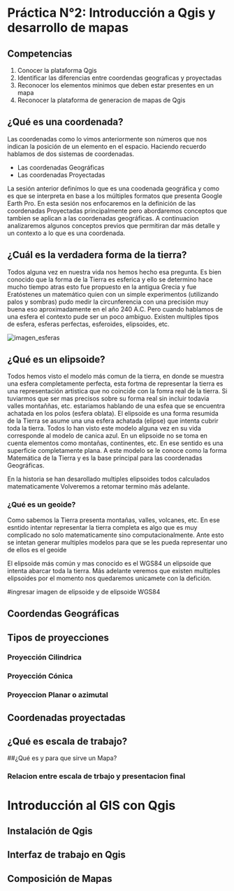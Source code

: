 # Práctica N°2: Introducción a Qgis y desarrollo de mapas

## Competencias

1. Conocer la plataforma Qgis
2. Identificar las diferencias entre coordendas geograficas y proyectadas
3. Reconocer los elementos minimos que deben estar presentes en un mapa
4. Reconocer la plataforma de generacion de mapas de Qgis

## ¿Qué es una coordenada?

Las coordenadas como lo vimos anteriormente son números que nos indican la posición de un elemento en el espacio. Haciendo recuerdo hablamos de dos sistemas de coordenadas. 

+ Las coordenadas Geográficas
+ Las coordenadas Proyectadas

La sesión anterior definímos lo que es una coodenada geográfica y como es que se interpreta en base a los múltiples formatos que presenta Google Earth Pro. En esta sesión nos enfocaremos en la definición de las coordenadas Proyectadas principalmente pero abordaremos conceptos que tambien se aplican a las coordenadas geográficas. A continuacion analizaremos algunos conceptos previos que permitiran dar más detalle y un contexto a lo que es una coordenada. 

## ¿Cuál es la verdadera forma de la tierra?

Todos alguna vez en nuestra vida nos hemos hecho esa pregunta. Es bien conocido que la forma de la Tierra es esferica y ello se determino hace mucho tiempo atras esto fue propuesto en la antigua Grecia y fue Eratóstenes un matemático quien con un simple experimentos (utilizando palos y sombras) pudo medir la circunferencia con una precisión muy buena eso aproximadamente en el año 240 A.C. Pero cuando hablamos de una esfera el contexto pude ser un poco ambiguo. 
Existen multiples tipos de esfera, esferas perfectas, esferoides, elipsoides, etc.

![imagen_esferas](https://github.com/RealGuyab/GIS2025/blob/main/Pr%C3%A1cticas/Practica_2/imagenes/esferas.png)

## ¿Qué es un elipsoide?

Todos hemos visto el modelo más comun de la tierra, en donde se muestra una esfera completamente perfecta, esta fortma de representar la tierra es una representación artistica que no coincide con la fomra real de la tierra. Si tuviarmos que ser mas precisos sobre su forma real sin incluir todavia valles montaññas, etc. estariamos hablando de una esfea que se encuentra achatada en los polos (esfera oblata). El elipsoide es una forma resumida de la Tierra se asume una una esfera achatada (elipse) que intenta cubrir toda la tierra. Todos lo han visto este modelo alguna vez en su vida corresponde al modelo de canica azul. En un elipsoide no se toma en cuenta elementos como montañas, continentes, etc. En ese sentido es una superficie completamente plana. A este modelo se le conoce como la forma Matemática de la Tierra y es la base principal para las coordenadas Geográficas.

En la historia se han desarollado multiples elipsoides todos calculados matematicamente Volveremos a retomar termino más adelante. 





### ¿Qué es un geoide?

Como sabemos la Tierra presenta montañas, valles, volcanes, etc. En ese esntido intentar representar la tierra completa es algo que es muy complicado no solo matematicamente sino computacionalmente. Ante esto se intetan generar multiples modelos para que se les pueda representar uno de ellos es el geoide



El elipsoide más común y mas conocido es el WGS84 un elipsoide que intenta abarcar toda la tierra. Más adelante veremos que existen multiples elipsoides por el momento nos quedaremos unicamete con la defición. 

#ingresar imagen de elipsoide y de elipsoide WGS84






## Coordendas Geográficas

## Tipos de proyecciones

### Proyección Cilindrica 

### Proyección Cónica

### Proyeccion Planar o azimutal

## Coordenadas proyectadas

## ¿Qué es escala de trabajo?

##¿Qué es y para que sirve un Mapa?

### Relacion entre escala de trbajo y presentacion final

# Introducción al GIS con Qgis 

## Instalación de Qgis

## Interfaz de trabajo en Qgis

## Composición de Mapas

